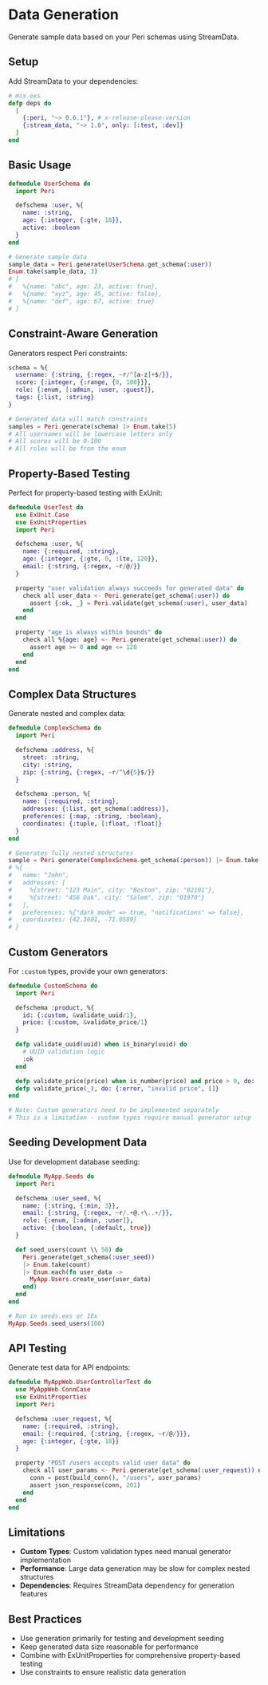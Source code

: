 # Data Generation

Generate sample data based on your Peri schemas using StreamData.

## Setup

Add StreamData to your dependencies:

```elixir
# mix.exs
defp deps do
  [
    {:peri, "~> 0.6.1"}, # x-release-please-version
    {:stream_data, "~> 1.0", only: [:test, :dev]}
  ]
end
```

## Basic Usage

```elixir
defmodule UserSchema do
  import Peri

  defschema :user, %{
    name: :string,
    age: {:integer, {:gte, 18}},
    active: :boolean
  }
end

# Generate sample data
sample_data = Peri.generate(UserSchema.get_schema(:user))
Enum.take(sample_data, 3)
# [
#   %{name: "abc", age: 23, active: true},
#   %{name: "xyz", age: 45, active: false},
#   %{name: "def", age: 67, active: true}
# ]
```

## Constraint-Aware Generation

Generators respect Peri constraints:

```elixir
schema = %{
  username: {:string, {:regex, ~r/^[a-z]+$/}},
  score: {:integer, {:range, {0, 100}}},
  role: {:enum, [:admin, :user, :guest]},
  tags: {:list, :string}
}

# Generated data will match constraints
samples = Peri.generate(schema) |> Enum.take(5)
# All usernames will be lowercase letters only
# All scores will be 0-100
# All roles will be from the enum
```

## Property-Based Testing

Perfect for property-based testing with ExUnit:

```elixir
defmodule UserTest do
  use ExUnit.Case
  use ExUnitProperties
  import Peri

  defschema :user, %{
    name: {:required, :string},
    age: {:integer, {:gte, 0, :lte, 120}},
    email: {:string, {:regex, ~r/@/}}
  }

  property "user validation always succeeds for generated data" do
    check all user_data <- Peri.generate(get_schema(:user)) do
      assert {:ok, _} = Peri.validate(get_schema(:user), user_data)
    end
  end

  property "age is always within bounds" do
    check all %{age: age} <- Peri.generate(get_schema(:user)) do
      assert age >= 0 and age <= 120
    end
  end
end
```

## Complex Data Structures

Generate nested and complex data:

```elixir
defmodule ComplexSchema do
  import Peri

  defschema :address, %{
    street: :string,
    city: :string,
    zip: {:string, {:regex, ~r/^\d{5}$/}}
  }

  defschema :person, %{
    name: {:required, :string},
    addresses: {:list, get_schema(:address)},
    preferences: {:map, :string, :boolean},
    coordinates: {:tuple, [:float, :float]}
  }
end

# Generates fully nested structures
sample = Peri.generate(ComplexSchema.get_schema(:person)) |> Enum.take(1) |> hd()
# %{
#   name: "John",
#   addresses: [
#     %{street: "123 Main", city: "Boston", zip: "02101"},
#     %{street: "456 Oak", city: "Salem", zip: "01970"}
#   ],
#   preferences: %{"dark_mode" => true, "notifications" => false},
#   coordinates: {42.3601, -71.0589}
# }
```

## Custom Generators

For `:custom` types, provide your own generators:

```elixir
defmodule CustomSchema do
  import Peri

  defschema :product, %{
    id: {:custom, &validate_uuid/1},
    price: {:custom, &validate_price/1}
  }

  defp validate_uuid(uuid) when is_binary(uuid) do
    # UUID validation logic
    :ok
  end

  defp validate_price(price) when is_number(price) and price > 0, do: :ok
  defp validate_price(_), do: {:error, "invalid price", []}
end

# Note: Custom generators need to be implemented separately
# This is a limitation - custom types require manual generator setup
```

## Seeding Development Data

Use for development database seeding:

```elixir
defmodule MyApp.Seeds do
  import Peri

  defschema :user_seed, %{
    name: {:string, {:min, 3}},
    email: {:string, {:regex, ~r/.+@.+\..+/}},
    role: {:enum, [:admin, :user]},
    active: {:boolean, {:default, true}}
  }

  def seed_users(count \\ 50) do
    Peri.generate(get_schema(:user_seed))
    |> Enum.take(count)
    |> Enum.each(fn user_data ->
      MyApp.Users.create_user(user_data)
    end)
  end
end

# Run in seeds.exs or IEx
MyApp.Seeds.seed_users(100)
```

## API Testing

Generate test data for API endpoints:

```elixir
defmodule MyAppWeb.UserControllerTest do
  use MyAppWeb.ConnCase
  use ExUnitProperties
  import Peri

  defschema :user_request, %{
    name: {:required, :string},
    email: {:required, {:string, {:regex, ~r/@/}}},
    age: {:integer, {:gte, 18}}
  }

  property "POST /users accepts valid user data" do
    check all user_params <- Peri.generate(get_schema(:user_request)) do
      conn = post(build_conn(), "/users", user_params)
      assert json_response(conn, 201)
    end
  end
end
```

## Limitations

- **Custom Types**: Custom validation types need manual generator implementation
- **Performance**: Large data generation may be slow for complex nested structures
- **Dependencies**: Requires StreamData dependency for generation features

## Best Practices

- Use generation primarily for testing and development seeding
- Keep generated data size reasonable for performance
- Combine with ExUnitProperties for comprehensive property-based testing
- Use constraints to ensure realistic data generation
